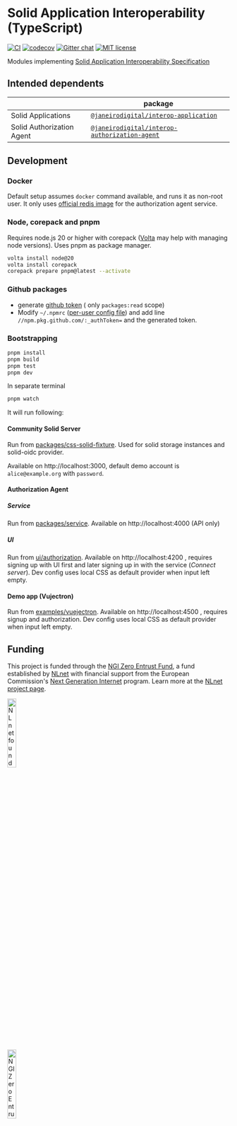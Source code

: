 # Solid Application Interoperability (TypeScript)

[![CI](https://github.com/janeirodigital/sai-js/actions/workflows/ci.yml/badge.svg)](https://github.com/janeirodigital/sai-js/actions/workflows/ci.yml)
[![codecov](https://codecov.io/gh/janeirodigital/sai-js/branch/main/graph/badge.svg)](https://codecov.io/gh/janeirodigital/sai-js/tree/main)
[![Gitter chat](https://badges.gitter.im/gitterHQ/gitter.png)](https://gitter.im/solid/data-interoperability-panel)
[![MIT license](https://img.shields.io/github/license/janeirodigital/sai-js)](https://github.com/janeirodigital/sai-js/blob/main/LICENSE)

Modules implementing [Solid Application Interoperability Specification](https://solid.github.io/data-interoperability-panel/specification/)

## Intended dependents

|                           | package                                                                                                                          |
| ------------------------- | -------------------------------------------------------------------------------------------------------------------------------- |
| Solid Applications        | [`@janeirodigital/interop-application`](https://github.com/janeirodigital/sai-js/tree/main/packages/application)                 |
| Solid Authorization Agent | [`@janeirodigital/interop-authorization-agent`](https://github.com/janeirodigital/sai-js/tree/main/packages/authorization-agent) |

## Development

### Docker

Default setup assumes `docker` command available, and runs it as non-root user.
It only uses [official redis image](https://hub.docker.com/_/redis) for the authorization agent service.

### Node, corepack and pnpm

Requires node.js 20 or higher with corepack ([Volta](https://volta.sh/) may help with managing node versions).
Uses pnpm as package manager.

```bash
volta install node@20
volta install corepack
corepack prepare pnpm@latest --activate
```

### Github packages

- generate [github token](https://github.com/settings/tokens) ( only `packages:read` scope)
- Modify `~/.npmrc` ([per-user config file](https://docs.npmjs.com/cli/v7/configuring-npm/npmrc#per-user-config-file))
  and add line `//npm.pkg.github.com/:_authToken=` and the generated token.

### Bootstrapping

```bash
pnpm install
pnpm build
pnpm test
pnpm dev
```
In separate terminal

```bash
pnpm watch
```

It will run following:

#### Community Solid Server

Run from [packages/css-solid-fixture](https://github.com/janeirodigital/sai-js/tree/main/packages/css-storage-fixture).
Used for solid storage instances and solid-oidc provider.

Available on http://localhost:3000, default demo account is `alice@example.org` with `password`.

#### Authorization Agent

##### Service

Run from [packages/service](https://github.com/janeirodigital/sai-js/tree/main/packages/service).
Available on http://localhost:4000 (API only)

##### UI

Run from [ui/authorization](https://github.com/janeirodigital/sai-js/tree/main/ui/authorization).
Available on http://localhost:4200 , requires signing up with UI first and later signing up in with the service (_Connect server_).
Dev config uses local CSS as default provider when input left empty.

#### Demo app (Vujectron)

Run from [examples/vuejectron](https://github.com/janeirodigital/sai-js/tree/main/examples/vuejectron).
Available on http://localhost:4500 , requires signup and authorization.
Dev config uses local CSS as default provider when input left empty.

## Funding

This project is funded through the [NGI Zero Entrust Fund](https://nlnet.nl/entrust), a fund established by [NLnet](https://nlnet.nl) with financial support from the European Commission's [Next Generation Internet](https://ngi.eu) program. Learn more at the [NLnet project page](https://nlnet.nl/project/SolidInterop3).

[<img src="https://nlnet.nl/logo/banner.png" alt="NLnet foundation logo" width="20%" />](https://nlnet.nl)

[<img src="https://nlnet.nl/image/logos/NGI0Entrust_tag.svg" alt="NGI Zero Entrust Logo" width="20%" />](https://nlnet.nl/entrust)
